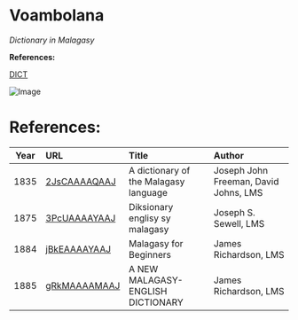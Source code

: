 # Voambolana 

_Dictionary in Malagasy_


**References:**

[DICT](https://en.wikipedia.org/wiki/DICT) 

![Image](src)


# References:
| Year | URL                                                             |  Title                                | Author                |
|------|:----------------------------------------------------------------|:--------------------------------------|:----------------------|
| 1835 | [2JsCAAAAQAAJ](https://books.google.ca/books?id=2JsCAAAAQAAJ)   | A dictionary of the Malagasy language | Joseph John Freeman, David Johns, LMS |
| 1875 | [3PcUAAAAYAAJ](https://books.google.ca/books?id=3PcUAAAAYAAJ)   | Diksionary englisy sy malagasy        | Joseph S. Sewell, LMS |
| 1884 | [jBkEAAAAYAAJ](https://books.google.ca/books?id=jBkEAAAAYAAJ)   | Malagasy for Beginners                | James Richardson, LMS |
| 1885 | [gRkMAAAAMAAJ](https://books.google.ca/books?id=gRkMAAAAMAAJ)   | A NEW MALAGASY-ENGLISH DICTIONARY     | James Richardson, LMS |


